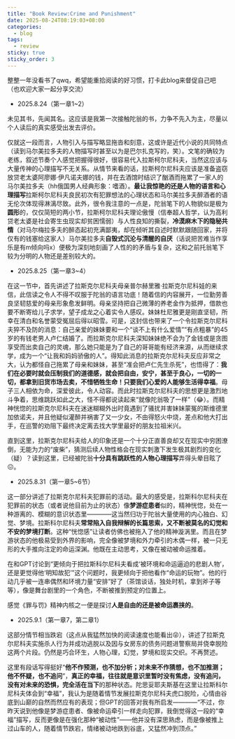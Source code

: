 ```yaml
---
title: "Book Review:Crime and Punishment"
date: 2025-08-24T08:19:03+08:00
categories:
  - blog
tags:
  - review
sticky: true
sticky_order: 3
---
```


整整一年没看书了qwq，希望能重拾阅读的好习惯，打卡此blog来督促自己吧（也欢迎大家一起分享交流）

- 2025.8.24（第一章1~2）

未见其书，先闻其名。这应该是我第一次接触陀翁的书，力争不先入为主，尽量以个人读后的真实感受出发去评价。

仅就这一段而言，人物引入与描写略显拖沓和刻意，这或许是近代小说的共同特点（读到马尔美拉多夫的人物描写时甚至以为是巴尔扎克写的，笑）。文笔的确较为老练，叙述节奏个人感觉把握得很好，很容易代入拉斯柯尔尼科夫，当然这应该与大量传神的心理描写不无关系。从情节来看的话，拉斯柯尔尼科夫应该是准备盗窃放贷老太婆阿廖娜·伊凡诺夫娜的钱，并在去酒馆时结识了酗酒而拖累了一家人的马尔美拉多夫（hh俄国男人经典形象：嗜酒）。**最让我惊艳的还是人物的语言和心理描写**拉斯柯尔尼科夫良民初次有犯罪想法的心理状态和马尔美拉多夫醉酒者的语无伦次体现得淋漓尽致。此外，很令我注意的一点是，陀翁笔下的人物貌似是极为**圆形**的，仅仅简短的两小节，拉斯柯尔尼科夫理论傲慢（信奉超人哲学，认为高利贷老太婆是社会寄生虫现实却贫困懦弱）与人性良知的撕裂，**冷漠麻木下的隐秘共情**（对马尔梅拉多夫的醉态起初充满鄙夷，却在倾听其自述时默默跟随回家，并将仅有的钱塞给这家人）马尔美拉多夫**自毁式沉沦与清醒的自厌**（话说把苦难当作享乐是有m倾向吗x）便极为深刻地刻画了人性的的矛盾与复杂，这和之前托翁笔下较为分明的人物还是差别较大的。


- 2025.8.25（第一章3~4）

在这一节中，首先讲述了拉斯克尔尼科夫母亲普尔赫里雅·拉斯克尔尼科娃的来信，此信读之令人不得不叹服于陀翁的语言功底！随着信的内容展开，一位勤劳善良坚韧慈爱的母亲形象愈发鲜明。母亲坚持把自己微薄的养老金作为抵押，借款也要不断寄给儿子求学，望子成龙之心着实令人感叹。妹妹杜尼雅更是刚直坚韧，所幸在清白和名誉蒙受冤屈后得以昭雪。可是，这封信也带来了一个令拉斯克尔尼科夫猝不及防的消息：自己亲爱的妹妹要和一个“谈不上有什么爱情”“有点粗暴”的45岁的有钱老男人卢仁结婚了。而拉斯克尔尼科夫深知妹妹绝不会为了金钱或是贪图享受而出卖自己的灵魂，那么她只能是为了自己的哥哥能有经济来源，从而继续求学，成为一个“让我和妈妈骄傲的人”。得知此消息的拉斯克尔尼科夫反应非常之大，认为都怪自己拖累了母亲和妹妹，甚至“准会把卢仁先生杀死”，也悟得了：**我们在必要时就会压制我们的道德感，就会把自由，安宁，甚至于良心，一切的一切，都拿到旧货市场去卖，不惜牺牲生命！只要我们心爱的人能够生活得幸福**。母子三人相依为命，深爱彼此，令人动容。而此时拉斯克尔尼科夫的思想更是激烈地斗争着，思维跳跃如此之大，怪不得都说读起来“就像陀翁吸了一样”（😂）。而精神恍惚的拉斯克尔尼科夫在迷迷糊糊外出时竟遇到了骚扰并害妹妹蒙冤的斯维德里加依诺夫，并且他疑似灌醉并祸害了又一少女，不由得怒火中烧，差点和他大打出手，在巡警的劝阻下最终决定离去找大学里最好的朋友拉祖米兴。

直到这里，拉斯克尔尼科夫给人的印象还是一个十分正直善良却又在现实中穷困潦倒，无能为力的“废柴”，猜测后续人物性格会在现实刺激下发生极其剧烈的变化（疑）？读到这里，已经被陀翁**十分具有跳跃性的人物心理描写**弄得头晕目眩了😖。


- 2025.8.31（第一章5~6节）

这一部分讲述了拉斯克尔尼科夫犯罪前的活动。最大的感受是，拉斯科尔尼科夫在犯罪前的状态（或者说他目前为止的状态）像**梦游症患者**似的，精神恍惚，处在一种游离的、模糊的意识状态里————这当然归功于陀翁大量使用的内心独白、幻觉、梦境。拉斯科尔尼科夫**常常陷入自我辩解的长篇思索，又不断被莫名的幻觉和不安的梦境打断**。这种“恍惚感”让读者仿佛也被拖入了他的精神漩涡里。而且在梦游状态的他极易受到外界的影响，完全像被梦境和外力牵引的木偶一样，被一只无形的大手推向注定的命运深渊。他既在主动思考，又像在被动被命运推着。

在和GPT讨论到“更倾向于把拉斯科尔尼科夫看成‘被环境和命运逼迫的悲剧人物’，还是更觉得他‘明知故犯’”这个问题时，我更倾向于把他看作“命运的玩物”。他的行动几乎被一连串偶然和环境力量“安排”好了（茶馆谈话，独处时机，拿到斧子等等），像是舞台剧里的一个角色，不断被推到预定的位置上。

感觉《罪与罚》精神内核之一便是探讨**人是自由的还是被命运裹挟的**。


- 2025.9.1（第一章7，第二章1）

这部分情节相当跌宕（这点从我猛然加快的阅读速度也能看出😝），讲述了拉斯克尔尼科夫实施杀人行为并成功逃脱以及因与女房东的债务问题进警察局并侥幸脱险这两个片段。仍然是巧合环生，人物心理，幻觉，梦境和现实交织。不再赘述。

这里有段话写得挺好“**他不作预测，也不加分析；对未来不作猜想，也不加推测；他不怀疑，也不追问**”，**真正的幸福，往往就是意识里暂时没有焦虑，没有追问，没有对未来的恐惧，完全活在当下**的那种状态。陀思妥耶夫斯基在这里让拉斯科尔尼科夫体会到“幸福”，我认为是随着情节发展拉斯克尔尼科夫虎口脱险，心情由谷底到山巅的自然而然应有的表现；但GPT的回答对我有所启发————“不过，你昨天说到他像是梦游症患者、像被命运牵引一样走向犯罪，我倒觉得这一段的“幸福”描写，反而更像是在强化那种“被动性”——他并没有深思熟虑，而是像被推上过山车的人，随着情节跌宕，情绪被动地跌到谷底，又猛然冲到顶点。”